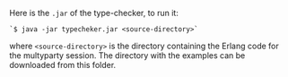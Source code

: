 Here is the `.jar` of the type-checker, to run it:

    `$ java -jar typecheker.jar <source-directory>`

where `<source-directory>` is the directory containing the Erlang code for the multyparty session. 
The directory with the examples can be downloaded from this folder.
